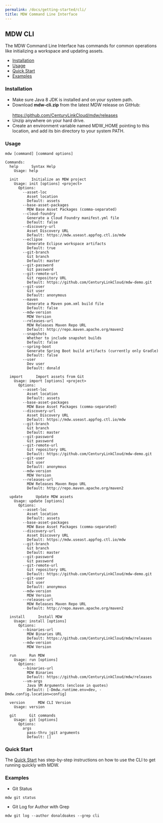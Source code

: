 ```yaml
---
permalink: /docs/getting-started/cli/
title: MDW Command Line Interface
---
```

## MDW CLI
  The MDW Command Line Interface has commands for common operations like initializing a workspace and updating assets. 
  - [Installation](#installation)
  - [Usage](#usage)
  - [Quick Start](#quick-start)
  - [Examples](#examples)
  
### Installation
   - Make sure Java 8 JDK is installed and on your system path.   
   - Download **mdw-cli.zip** from the latest MDW release on GitHub:<br>   
     <https://github.com/CenturyLinkCloud/mdw/releases>
   - Unzip anywhere on your hard drive.
   - Create an environment variable named MDW_HOME pointing to this location, and add its bin directory to your system PATH. 
   
### Usage
  `mdw [command] [command options]`
  ```
  Commands:
    help      Syntax Help
      Usage: help

    init      Initialize an MDW project
      Usage: init [options] <project>
        Options:
          --asset-loc
            Asset location
            Default: assets
          --base-asset-packages
            MDW Base Asset Packages (comma-separated)
          --cloud-foundry
            Generate a Cloud Foundry manifest.yml file
            Default: false
          --discovery-url
            Asset Discovery URL
            Default: https://mdw.useast.appfog.ctl.io/mdw
          --eclipse
            Generate Eclipse workspace artifacts
            Default: true
          --git-branch
            Git branch
            Default: master
          --git-password
            Git password
          --git-remote-url
            Git repository URL
            Default: https://github.com/CenturyLinkCloud/mdw-demo.git
          --git-user
            Git user
            Default: anonymous
          --maven
            Generate a Maven pom.xml build file
            Default: false
          --mdw-version
            MDW Version
          --releases-url
            MDW Releases Maven Repo URL
            Default: http://repo.maven.apache.org/maven2
          --snapshots
            Whether to include snapshot builds
            Default: false
          --spring-boot
            Generate Spring Boot build artifacts (currently only Gradle)
            Default: false
          --user
            Dev user
            Default: donald

    import      Import assets from Git
      Usage: import [options] <project>
        Options:
          --asset-loc
            Asset location
            Default: assets
          --base-asset-packages
            MDW Base Asset Packages (comma-separated)
          --discovery-url
            Asset Discovery URL
            Default: https://mdw.useast.appfog.ctl.io/mdw
          --git-branch
            Git branch
            Default: master
          --git-password
            Git password
          --git-remote-url
            Git repository URL
            Default: https://github.com/CenturyLinkCloud/mdw-demo.git
          --git-user
            Git user
            Default: anonymous
          --mdw-version
            MDW Version
          --releases-url
            MDW Releases Maven Repo URL
            Default: http://repo.maven.apache.org/maven2

    update      Update MDW assets
      Usage: update [options]
        Options:
          --asset-loc
            Asset location
            Default: assets
          --base-asset-packages
            MDW Base Asset Packages (comma-separated)
          --discovery-url
            Asset Discovery URL
            Default: https://mdw.useast.appfog.ctl.io/mdw
          --git-branch
            Git branch
            Default: master
          --git-password
            Git password
          --git-remote-url
            Git repository URL
            Default: https://github.com/CenturyLinkCloud/mdw-demo.git
          --git-user
            Git user
            Default: anonymous
          --mdw-version
            MDW Version
          --releases-url
            MDW Releases Maven Repo URL
            Default: http://repo.maven.apache.org/maven2

    install      Install MDW
      Usage: install [options]
        Options:
          --binaries-url
            MDW Binaries URL
            Default: https://github.com/CenturyLinkCloud/mdw/releases
          --mdw-version
            MDW Version

    run      Run MDW
      Usage: run [options]
        Options:
          --binaries-url
            MDW Binaries
            Default: https://github.com/CenturyLinkCloud/mdw/releases
          --vm-args
            Java VM Arguments (enclose in quotes)
            Default: [-Dmdw.runtime.env=dev, -Dmdw.config.location=config]

    version      MDW CLI Version
      Usage: version

    git      Git commands
      Usage: git [options]
        Options:
          args
            pass-thru jgit arguments
            Default: []
  ```      

### Quick Start
  The [Quick Start](../quick-start/) has step-by-step instructions on how to use the CLI to get
  running quickly with MDW.
  
### Examples
  - Git Status
  ```
  mdw git status
  ```
  - Git Log for Author with Grep
  ```
  mdw git log --author donaldoakes --grep cli
  ```